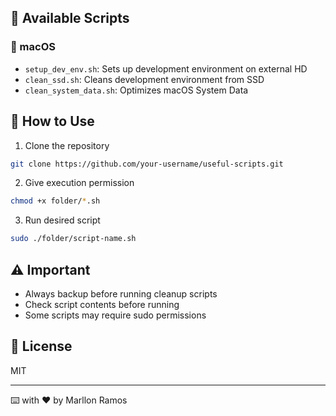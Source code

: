 ## 🔧 Available Scripts

### 🍎 macOS
- `setup_dev_env.sh`: Sets up development environment on external HD
- `clean_ssd.sh`: Cleans development environment from SSD
- `clean_system_data.sh`: Optimizes macOS System Data

## 🚀 How to Use

1. Clone the repository
```bash
git clone https://github.com/your-username/useful-scripts.git
```

2. Give execution permission
```bash
chmod +x folder/*.sh
```

3. Run desired script
```bash
sudo ./folder/script-name.sh
```

## ⚠️ Important
- Always backup before running cleanup scripts
- Check script contents before running
- Some scripts may require sudo permissions

## 📝 License
MIT

---
⌨️ with ❤️ by Marllon Ramos

